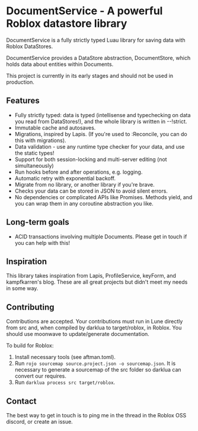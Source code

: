 # DocumentService - A powerful Roblox datastore library

DocumentService is a fully strictly typed Luau library for saving data with Roblox DataStores.

DocumentService provides a DataStore abstraction, DocumentStore, which holds data about entities within Documents.

This project is currently in its early stages and should not be used in production.

## Features
- Fully strictly typed: data is typed (intellisense and typechecking on data you read from DataStores!), and the whole library is written in --!strict.
- Immutable cache and autosaves.
- Migrations, inspired by Lapis. (If you're used to :Reconcile, you can do this with migrations).
- Data validation - use any runtime type checker for your data, and use the static types!
- Support for both session-locking and multi-server editing (not simultaneously)
- Run hooks before and after operations, e.g. logging.
- Automatic retry with exponential backoff.
- Migrate from no library, or another library if you're brave.
- Checks your data can be stored in JSON to avoid silent errors.
- No dependencies or complicated APIs like Promises. Methods yield, and you can wrap them in any coroutine abstraction you like.

## Long-term goals
- ACID transactions involving multiple Documents. Please get in touch if you can help with this!

## Inspiration
This library takes inspiration from Lapis, ProfileService, keyForm, and kampfkarren's blog.
These are all great projects but didn't meet my needs in some way.

## Contributing
Contributions are accepted. Your contributions must run in Lune directly from src and, when compiled by darklua to target/roblox, in Roblox. You should use moonwave to update/generate documentation.

To build for Roblox:
1. Install necessary tools (see aftman.toml).
2. Run `rojo sourcemap source.project.json -o sourcemap.json`. It is necessary to generate a sourcemap of the src folder so darklua can convert our requires.
3. Run `darklua process src target/roblox`.

## Contact
The best way to get in touch is to ping me in the thread in the Roblox OSS discord, or create an issue.
